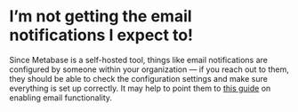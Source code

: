 # I’m not getting the email notifications I expect to!

Since Metabase is a self-hosted tool, things like email notifications are configured by someone within your organization — if you reach out to them, they should be able to check the configuration settings and make sure everything is set up correctly. It may help to point them to [this guide](https://metabase.com/docs/latest/administration-guide/02-setting-up-email.html) on enabling email functionality.